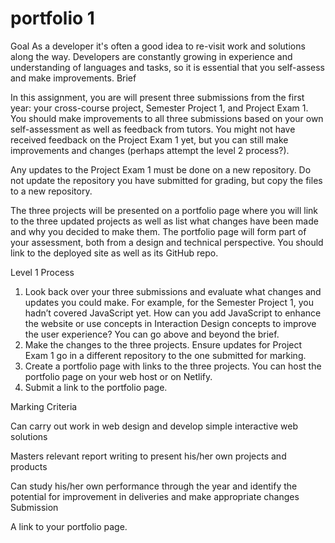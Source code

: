# portfolio 1

Goal
As a developer it's often a good idea to re-visit work and solutions along the way. Developers are constantly growing in experience and understanding of languages and tasks, so it is essential that you self-assess and make improvements.
Brief

In this assignment, you are will present three submissions from the first year: your cross-course project, Semester Project 1, and Project Exam 1.
You should make improvements to all three submissions based on your own self-assessment as well as feedback from tutors. You might not have received feedback on the Project Exam 1 yet, but you can still make improvements and changes (perhaps attempt the level 2 process?).

Any updates to the Project Exam 1 must be done on a new repository. Do not update the repository you have submitted for grading, but copy the files to a new repository.

The three projects will be presented on a portfolio page where you will link to the three updated projects as well as list what changes have been made and why you decided to make them. The portfolio page will form part of your assessment, both from a design and technical perspective. You should link to the deployed site as well as its GitHub repo.

Level 1 Process

1. Look back over your three submissions and evaluate what changes and updates you could make. For example, for the Semester Project 1, you hadn’t covered JavaScript yet. How can you add JavaScript to enhance the website or use concepts in Interaction Design concepts to improve the user experience? You can go above and beyond the brief.
2. Make the changes to the three projects. Ensure updates for Project Exam 1 go in a different repository to the one submitted for marking.
3. Create a portfolio page with links to the three projects. You can host the portfolio page on your web host or on Netlify.
4. Submit a link to the portfolio page.

Marking Criteria

Can carry out work in web design and develop simple interactive web solutions

Masters relevant report writing to present his/her own projects and products

Can study his/her own performance through the year and identify the potential for improvement in deliveries and make appropriate changes
Submission

A link to your portfolio page.
